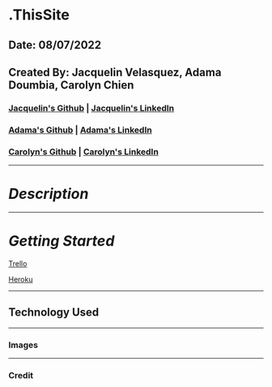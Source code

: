 # .ThisSite

## Date: 08/07/2022

## Created By: Jacquelin Velasquez, Adama Doumbia, Carolyn Chien

### [Jacquelin's Github](https://github.com/v-jacx) | [Jacquelin's LinkedIn]() 
### [Adama's Github](https://github.com/apd5392/) | [Adama's LinkedIn](www.linkedin.com/in/adama-doumbia223)
### [Carolyn's Github](https://github.com/Carolynchien) | [Carolyn's LinkedIn]()

---

# **_Description_**



---
# **_Getting Started_**
[Trello]()

[Heroku]()

---

## **Technology Used**



---

### **Images**

---

### **Credit**

